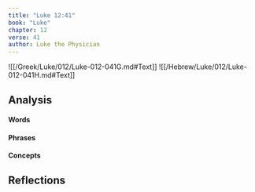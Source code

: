 ```yaml
---
title: "Luke 12:41"
book: "Luke"
chapter: 12
verse: 41
author: Luke the Physician
---
```

![[/Greek/Luke/012/Luke-012-041G.md#Text]]
![[/Hebrew/Luke/012/Luke-012-041H.md#Text]]

## Analysis

#### Words

#### Phrases

#### Concepts

## Reflections
